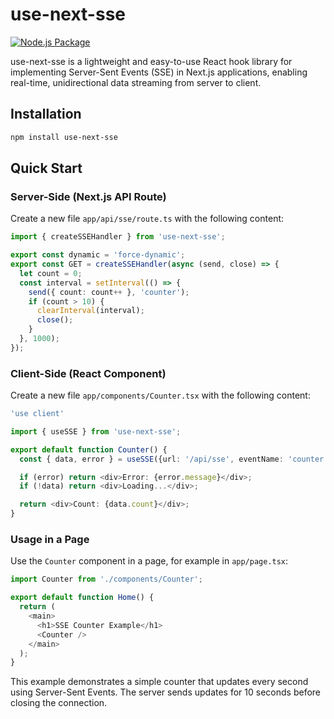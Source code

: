 # use-next-sse
[![Node.js Package](https://github.com/alexanderkasten/use-next-sse/actions/workflows/npm-publish.yml/badge.svg)](https://github.com/alexanderkasten/use-next-sse/actions/workflows/npm-publish.yml)


use-next-sse is a lightweight and easy-to-use React hook library for implementing Server-Sent Events (SSE) in Next.js applications, enabling real-time, unidirectional data streaming from server to client.

## Installation

```bash
npm install use-next-sse
```

## Quick Start

### Server-Side (Next.js API Route)

Create a new file `app/api/sse/route.ts` with the following content:

```typescript
import { createSSEHandler } from 'use-next-sse';

export const dynamic = 'force-dynamic';
export const GET = createSSEHandler(async (send, close) => {
  let count = 0;
  const interval = setInterval(() => {
    send({ count: count++ }, 'counter');
    if (count > 10) {
      clearInterval(interval);
      close();
    }
  }, 1000);
});
```

### Client-Side (React Component)

Create a new file `app/components/Counter.tsx` with the following content:

```typescript
'use client'

import { useSSE } from 'use-next-sse';

export default function Counter() {
  const { data, error } = useSSE({url: '/api/sse', eventName: 'counter'});

  if (error) return <div>Error: {error.message}</div>;
  if (!data) return <div>Loading...</div>;

  return <div>Count: {data.count}</div>;
}
```

### Usage in a Page

Use the `Counter` component in a page, for example in `app/page.tsx`:

```typescript
import Counter from './components/Counter';

export default function Home() {
  return (
    <main>
      <h1>SSE Counter Example</h1>
      <Counter />
    </main>
  );
}
```

This example demonstrates a simple counter that updates every second using Server-Sent Events. The server sends updates for 10 seconds before closing the connection.
